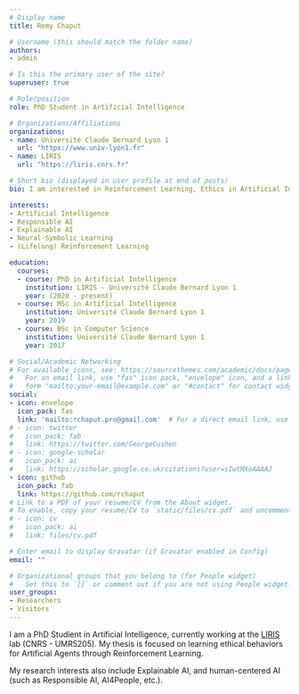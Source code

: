 ```yaml
---
# Display name
title: Remy Chaput

# Username (this should match the folder name)
authors:
- admin

# Is this the primary user of the site?
superuser: true

# Role/position
role: PhD Student in Artificial Intelligence

# Organizations/Affiliations
organizations:
- name: Université Claude Bernard Lyon 1
  url: "https://www.univ-lyon1.fr"
- name: LIRIS
  url: "https://liris.cnrs.fr"

# Short bio (displayed in user profile at end of posts)
bio: I am interested in Reinforcement Learning, Ethics in Artificial Intelligence (Responsible AI) and Explainable AI.

interests:
- Artificial Intelligence
- Responsible AI
- Explainable AI
- Neural-Symbolic Learning
- (Lifelong) Reinforcement Learning

education:
  courses:
  - course: PhD in Artificial Intelligence
    institution: LIRIS - Université Claude Bernard Lyon 1
    year: (2020 - present)
  - course: MSc in Artificial Intelligence
    institution: Université Claude Bernard Lyon 1
    year: 2019
  - course: BSc in Computer Science
    institution: Université Claude Bernard Lyon 1
    year: 2017

# Social/Academic Networking
# For available icons, see: https://sourcethemes.com/academic/docs/page-builder/#icons
#   For an email link, use "fas" icon pack, "envelope" icon, and a link in the
#   form "mailto:your-email@example.com" or "#contact" for contact widget.
social:
- icon: envelope
  icon_pack: fas
  link: 'mailto:rchaput.pro@gmail.com'  # For a direct email link, use "mailto:test@example.org".
# - icon: twitter
#   icon_pack: fab
#   link: https://twitter.com/GeorgeCushen
# - icon: google-scholar
#   icon_pack: ai
#   link: https://scholar.google.co.uk/citations?user=sIwtMXoAAAAJ
- icon: github
  icon_pack: fab
  link: https://github.com/rchaput
# Link to a PDF of your resume/CV from the About widget.
# To enable, copy your resume/CV to `static/files/cv.pdf` and uncomment the lines below.
# - icon: cv
#   icon_pack: ai
#   link: files/cv.pdf

# Enter email to display Gravatar (if Gravatar enabled in Config)
email: ""

# Organizational groups that you belong to (for People widget)
#   Set this to `[]` or comment out if you are not using People widget.
user_groups:
- Researchers
- Visitors
---
```


I am a PhD Studient in Artificial Intelligence, currently working at the [LIRIS](https://liris.cnrs.fr/) lab (CNRS - UMR5205).
My thesis is focused on learning ethical behaviors for Artificial Agents through Reinforcement Learning.

My research interests also include Explainable AI, and human-centered AI (such as Responsible AI, AI4People, etc.).
